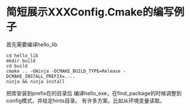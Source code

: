 # 简短展示XXXConfig.Cmake的编写例子

首先需要编译hello_lib

```
cd hello_lib
mkdir build
cd build
cmake .. -GNinja -DCMAKE_BUILD_TYPE=Release -DCMAKE_INSTALL_PREFIX=.... 
ninja && ninja install
```

把库安装到prefix在的目录后
编译hello_exe，在find_package的时候调整到config模式，并给定hints目录。
有许多方案。比如从环境变量读取。

